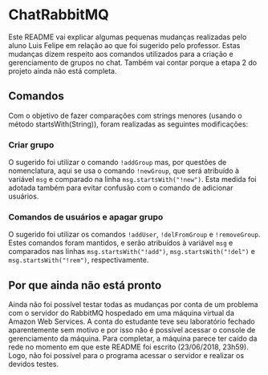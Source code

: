 # ChatRabbitMQ

Este README vai explicar algumas pequenas mudanças realizadas pelo aluno Luis Felipe em relação ao que foi sugerido pelo professor.
Estas mudanças dizem respeito aos comandos utilizados para a criação e gerenciamento de grupos no chat. Também vai contar porque 
a etapa 2 do projeto ainda não está completa.

## Comandos

Com o objetivo de fazer comparações com strings menores (usando o método startsWith(String)), foram realizadas as seguintes modificações:

### Criar grupo

O sugerido foi utilizar o comando `!addGroup` mas, por questões de nomenclatura, aqui se usa o comando `!newGroup`, que será 
atribuído à variável `msg` e comparado na linha `msg.startsWith("!new")`. Esta medida foi adotada também para evitar confusão
com o comando de adicionar usuários.

### Comandos de usuários e apagar grupo

O sugerido foi utilizar os comandos `!addUser`, `!delFromGroup` e `!removeGroup`. Estes comandos foram mantidos, e serão 
atribuídos à variável `msg` e comparados nas linhas `msg.startsWith("!add")`, `msg.startsWith("!del")` e `msg.startsWith("!rem")`, 
respectivamente.

## Por que ainda não está pronto

Ainda não foi possível testar todas as mudanças por conta de um problema com o servidor do RabbitMQ hospedado em uma máquina virtual
da Amazon Web Services. A conta do estudante teve seu laboratório fechado aparentemente sem motivo e por isso não é possível acessar
o console de gerenciamento da máquina. Para completar, a máquina parece ter caído da rede no momento em que este README foi escrito
(23/06/2018, 23h59). Logo, não foi possível para o programa acessar o servidor e realizar os devidos testes.